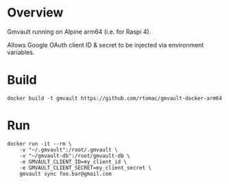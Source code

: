 # Overview

Gmvault running on Alpine arm64 (i.e. for Raspi 4).

Allows Google OAuth client ID & secret to be injected via environment variables.

# Build

```
docker build -t gmvault https://github.com/rtomac/gmvault-docker-arm64
```

# Run

```
docker run -it --rm \
    -v "~/.gmvault":/root/.gmvault \
    -v "~/gmvault-db":/root/gmvault-db \
    -e GMVAULT_CLIENT_ID=my_client_id \
    -e GMVAULT_CLIENT_SECRET=my_client_secret \
    gmvault sync foo.bar@gmail.com
```

